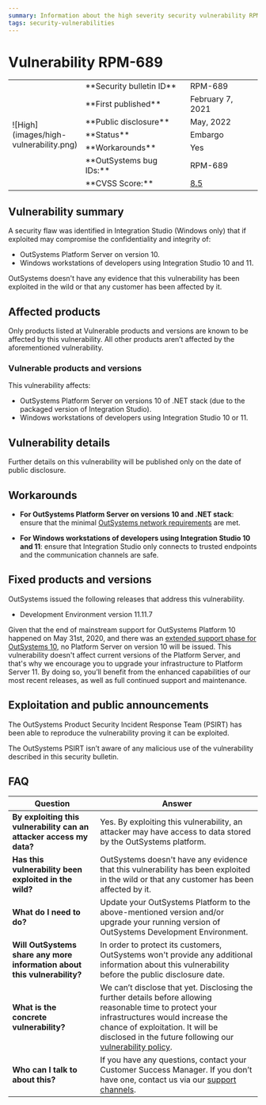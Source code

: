 ```yaml
---
summary: Information about the high severity security vulnerability RPM-689
tags: security-vulnerabilities
---
```


# Vulnerability RPM-689

<table markdown="1">
<tr>
    <td style="width: 20%; vertical-align: middle" rowspan="7">![High](images/high-vulnerability.png)</td>
    <td>**Security bulletin ID**</td>
    <td>RPM-689</td>
</tr>
<tr>
    <td>**First published**</td>
    <td>February 7, 2021</td>
</tr>
<tr>
    <td>**Public disclosure**</td>
    <td>May, 2022</td>
</tr>
<tr>
    <td>**Status**</td>
    <td>Embargo</td>
</tr>
<tr>
    <td>**Workarounds**</td>
    <td>Yes</td>
</tr>
<tr>
    <td>**OutSystems bug IDs:**</td>
    <td>RPM-689</td>
</tr>
<tr>
    <td>**CVSS Score:**</td>
    <td><a href="https://www.first.org/cvss/calculator/3.0#CVSS:3.0/AV:A/AC:L/PR:N/UI:R/S:C/C:H/I:H/A:N">8.5</a></td>
</tr>
</table>

## Vulnerability summary

A security flaw was identified in Integration Studio (Windows only) that if exploited may compromise the confidentiality and integrity of:

* OutSystems Platform Server on version 10.
* Windows workstations of developers using Integration Studio 10 and 11.

OutSystems doesn't have any evidence that this vulnerability has been exploited in the wild or that any customer has been affected by it.

## Affected products

Only products listed at Vulnerable products and versions are known to be affected by this vulnerability. All other products aren’t affected by the aforementioned vulnerability.

### Vulnerable products and versions

This vulnerability affects:

* OutSystems Platform Server on versions 10 of .NET stack (due to the packaged version of Integration Studio).
* Windows workstations of developers using Integration Studio 10 or 11.

## Vulnerability details

Further details on this vulnerability will be published only on the date of public disclosure.

## Workarounds

* **For OutSystems Platform Server on versions 10 and .NET stack**: ensure that the minimal [OutSystems network requirements](https://success.outsystems.com/Documentation/10/Setting_Up_OutSystems/OutSystems_network_requirements) are met.

* **For Windows workstations of developers using Integration Studio 10 and 11**: ensure that Integration Studio only connects to trusted endpoints and the communication channels are safe.

## Fixed products and versions

OutSystems issued the following releases that address this vulnerability.

* Development Environment version 11.11.7

Given that the end of mainstream support for OutSystems Platform 10 happened on May 31st, 2020, and there was an [extended support phase for OutSystems 10](https://success.outsystems.com/Support/Enterprise_Customers/OutSystems_Support/End_of_Mainstream_Support_for_OutSystems_Platform_10#:~:text=The%20end%20of%20mainstream%20support,and%20last%20until%20August%2031), no Platform Server on version 10 will be issued. This vulnerability doesn't affect current versions of the Platform Server, and that's why we encourage you to upgrade your infrastructure to Platform Server 11. By doing so, you’ll benefit from the enhanced capabilities of our most recent releases, as well as full continued support and maintenance.

## Exploitation and public announcements

The OutSystems Product Security Incident Response Team (PSIRT) has been able to reproduce the vulnerability proving it can be exploited.

The OutSystems PSIRT isn’t aware of any malicious use of the vulnerability described in this security bulletin.

## FAQ

| Question | Answer |
|---|---|
| **By exploiting this vulnerability can an attacker access my data?** | Yes. By exploiting this vulnerability, an attacker may have access to data stored by the OutSystems platform. |
| **Has this vulnerability been exploited in the wild?** | OutSystems doesn't have any evidence that this vulnerability has been exploited in the wild or that any customer has been affected by it. |
| **What do I need to do?** | Update your OutSystems Platform to the above-mentioned version and/or upgrade your running version of OutSystems Development Environment. |
| **Will OutSystems share any more information about this vulnerability?** | In order to protect its customers, OutSystems won't provide any additional information about this vulnerability before the public disclosure date. |
| **What is the concrete vulnerability?** | We can’t disclose that yet. Disclosing the further details before allowing reasonable time to protect your infrastructures would increase the chance of exploitation. It will be disclosed in the future following our [vulnerability policy](intro.md#embargo). |
| **Who can I talk to about this?** | If you have any questions, contact your Customer Success Manager. If you don’t have one, contact us via our [support channels](https://success.outsystems.com/Support/Enterprise_Customers/OutSystems_Support/01_Contact_OutSystems_technical_support#Contact_Channels). |
